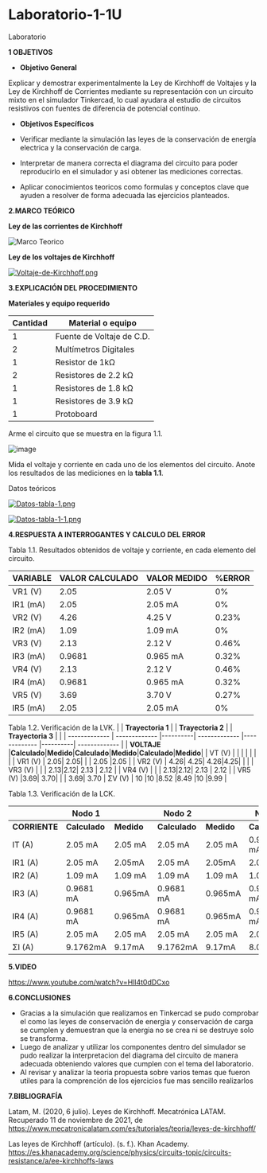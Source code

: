 # Laboratorio-1-1U
 Laboratorio 

**1 OBJETIVOS**

- **Objetivo General**

Explicar y demostrar experimentalmente la Ley de Kirchhoff de Voltajes y la Ley de Kirchhoff de Corrientes mediante su representación con un circuito mixto en el simulador Tinkercad, lo cual ayudara al estudio de circuitos resistivos con fuentes de diferencia de potencial continuo.

- **Objetivos Específicos**

- Verificar mediante la simulación las leyes de la conservación de energía electrica y la conservación de carga.

- Interpretar de manera correcta el diagrama del circuito para poder reproducirlo en el simulador y asi obtener las mediciones correctas.

- Aplicar conocimientos teoricos como formulas y conceptos clave que ayuden a resolver de forma adecuada las ejercicios planteados.




























**2.MARCO TEÓRICO**

**Ley de las corrientes de Kirchhoff**

![Marco Teorico](https://user-images.githubusercontent.com/93739242/141380900-caacbabf-1214-4cd2-b78c-a052c58683ff.jpeg)

**Ley de los voltajes de Kirchhoff**

[![Voltaje-de-Kirchhoff.png](https://i.postimg.cc/5yXTHNmN/Voltaje-de-Kirchhoff.png)](https://postimg.cc/jnrZmT9G)

















































**3.EXPLICACIÓN DEL PROCEDIMIENTO**

**Materiales y equipo requerido**

|**Cantidad**|**Material o equipo**|
|----|----|
|1|Fuente de Voltaje de C.D.|
|2|Multímetros Digitales|
|1|Resistor de 1kΩ|
|2|Resistores de 2.2 kΩ|
|1|Resistores de 1.8 kΩ|
|1|Resistores de 3.9 kΩ|
|1|Protoboard|

Arme el circuito que se muestra en la figura 1.1.

![image](https://user-images.githubusercontent.com/93739242/141354630-7fb2ebbe-ca95-4d70-aece-c4ec74589ae0.png)

Mida el voltaje y corriente en cada uno de los elementos del circuito. Anote los
resultados de las mediciones en la **tabla 1.1**.

Datos teóricos

[![Datos-tabla-1.png](https://i.postimg.cc/tTtwWxhk/Datos-tabla-1.png)](https://postimg.cc/Kkj0y4p3)

[![Datos-tabla-1-1.png](https://i.postimg.cc/FzHWSnFF/Datos-tabla-1-1.png)](https://postimg.cc/mzKyfjFK)











































**4.RESPUESTA A INTERROGANTES Y CALCULO DEL ERROR**

Tabla 1.1. Resultados obtenidos de voltaje y corriente, en cada elemento del circuito.

| **VARIABLE** | **VALOR CALCULADO** | **VALOR MEDIDO** |**%ERROR**
| ------------- | ------------- | ------------- | ------------- |
| VR1 (V)  |        2.05          |      2.05 V           |0%|
| IR1 (mA)  |       2.05       |     2.05 mA            |0%|
| VR2 (V)  |        4.26  |      4.25 V             |0.23%|
| IR2 (mA)  |       1.09          |     1.09 mA           |0%|
| VR3 (V)  |        2.13     |     2.12 V            |0.46%|
| IR3 (mA)  |       0.9681  |    0.965 mA           |0.32%|
| VR4 (V)  |        2.13       |      2.12 V           |0.46%|
| IR4 (mA)  |       0.9681        |    0.965 mA           |0.32%|
| VR5 (V)  |        3.69       |       3.70 V          |0.27%|
| IR5 (mA)  |       2.05        |     2.05 mA            |0%|

Tabla 1.2. Verificación de la LVK.
|  | **Trayectoria 1**     | | **Trayectoria 2** | | **Trayectoria 3** | |
| ------------- | ------------- |----------| ------------- |------------- |----------| ------------- |
| **VOLTAJE**  |**Calculado**|**Medido**|**Calculado**|**Medido**|**Calculado**|**Medido**|
| VT (V)  |      |    |    |     |      |      |
| VR1 (V) | 2.05| 2.05|    |     | 2.05   |2.05      |
| VR2 (V) | 4.26| 4.25| 4.26|4.25|      |      |
| VR3 (V) |   |       | 2.13|2.12| 2.13 |  2.12    |
| VR4 (V) |   |       | 2.13|2.12| 2.13 |  2.12   |
| VR5 (V) |3.69| 3.70|     |     |  3.69| 3.70
|  ΣV (V) | 10  |10      |8.52  |8.49 |10      |9.99      |

Tabla 1.3. Verificación de la LCK.

|  | **Nodo 1** | | **Nodo 2** | | **Nodo 3** | | **Nodo 4** | | **Nodo 5** | |
| ------------- | ------------- |----------| ------------- |------------- |----------| ------------- | ------------- |------------- |----------| ------------- |
|**CORRIENTE**|**Calculado**|**Medido**|**Calculado**|**Medido**|**Calculado**|**Medido**|**Calculado**|**Medido**|**Calculado**|**Medido**|
| IT (A)  |2.05 mA|2.05 mA|2.05 mA|2.05 mA|0.9681 mA|0.965mA|0.9681 mA|0.965mA|0.9681 mA|0.965mA|
| IR1 (A) |2.05 mA|2.05mA|2.05 mA|2.05mA|2.05 mA|2.05mA|2.05 mA|2.05mA|2.05 mA|2.05mA|
| IR2 (A) |1.09 mA|1.09 mA|1.09 mA|1.09 mA|1.09 mA|1.09 mA|1.09 mA|1.09 mA|1.09 mA|1.09 mA|
| IR3 (A) |0.9681 mA|0.965mA|0.9681 mA|0.965mA|0.9681 mA|0.965mA|0.9681 mA|0.965mA|0.9681 mA|0.965mA|
| IR4 (A) |0.9681 mA|0.965mA|0.9681 mA|0.965mA|0.9681 mA|0.965mA| 0.9681 mA|0.965mA|0.9681 mA|0.965mA|
| IR5 (A) |2.05 mA  |2.05 mA|2.05 mA|2.05 mA|2.05 mA|2.05 mA|2.05 mA|2.05 mA|2.05 mA|2.05 mA|
|  ΣI (A) |9.1762mA|9.17mA|9.1762mA|9.17mA|8.0943mA|8.085mA|8.0943mA|8.085mA|8.0943mA|8.085mA|

















































**5.VIDEO**



https://www.youtube.com/watch?v=Hll4t0dDCxo






































**6.CONCLUSIONES**

- Gracias a la simulación que realizamos en Tinkercad se pudo comprobar el como las leyes de conservación de energia y conservación de carga se cumplen y demuestran que la energia no se crea ni se destruye solo se transforma.
- Luego de analizar y utilizar los componentes dentro del simulador se pudo realizar la interpretacion del diagrama del circuito de manera adecuada obteniendo valores que cumplen con el tema del laboratorio.
- Al revisar y analizar la teoria propuesta sobre varios temas que fueron utiles para la comprención de los ejercicios fue mas sencillo realizarlos

























**7.BIBLIOGRAFÍA**


Latam, M. (2020, 6 julio). Leyes de Kirchhoff. Mecatrónica LATAM. Recuperado 11 de noviembre de 2021, de https://www.mecatronicalatam.com/es/tutoriales/teoria/leyes-de-kirchhoff/

Las leyes de Kirchhoff (artículo). (s. f.). Khan Academy. https://es.khanacademy.org/science/physics/circuits-topic/circuits-resistance/a/ee-kirchhoffs-laws






































